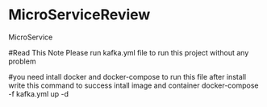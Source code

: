 # MicroServiceReview
MicroService

#Read This Note
Please run kafka.yml file to run this project without any problem

#you need intall docker and docker-compose to run this file 
after install write this command to success intall image and container 
docker-compose -f kafka.yml up -d

